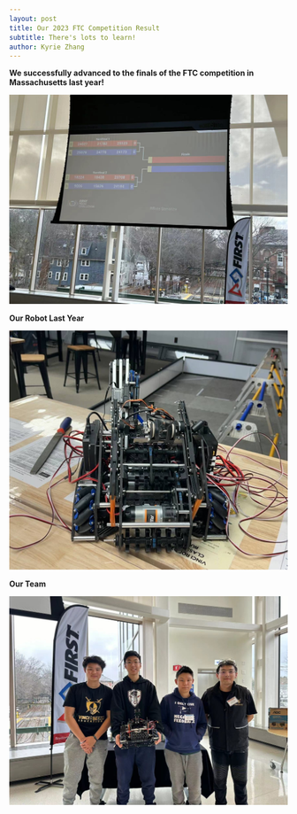 ```yaml
---
layout: post
title: Our 2023 FTC Competition Result
subtitle: There's lots to learn!
author: Kyrie Zhang
---
```

**We successfully advanced to the finals of the FTC competition in Massachusetts last year!**

![2023_Grade](assets/img/2023-grade.jpg)

 **Our Robot Last Year**
 
![2023_robot](assets/img/2023-robot.jpg)

**Our Team**


![2023_team](assets/img/2023-team.jpg)


 